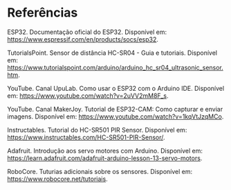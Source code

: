 # Referências

ESP32. Documentação oficial do ESP32. Disponível em: https://www.espressif.com/en/products/socs/esp32.

TutorialsPoint. Sensor de distância HC-SR04 - Guia e tutoriais. Disponível em: https://www.tutorialspoint.com/arduino/arduino_hc_sr04_ultrasonic_sensor.htm.

YouTube. Canal UpuLab. Como usar o ESP32 com o Arduino IDE. Disponível em: https://www.youtube.com/watch?v=2uVV2mM8F_s.

YouTube. Canal MakerJoy. Tutorial de ESP32-CAM: Como capturar e enviar imagens. Disponível em: https://www.youtube.com/watch?v=1kqVtJzqMCo.

Instructables. Tutorial do HC-SR501 PIR Sensor. Disponível em: https://www.instructables.com/HC-SR501-PIR-Sensor/.

Adafruit. Introdução aos servo motores com Arduino. Disponível em: https://learn.adafruit.com/adafruit-arduino-lesson-13-servo-motors.

RoboCore. Tuturias adicionais sobre os sensores. Disponível em: https://www.robocore.net/tutoriais.
